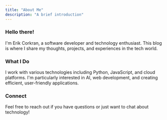 ```yaml
---
title: "About Me"
description: "A brief introduction"
---
```


### Hello there!
I'm Erik Corkran, a software developer and technology enthusiast. This blog is where I share my thoughts, projects, and experiences in the tech world.

### What I Do
I work with various technologies including Python, JavaScript, and cloud platforms. I'm particularly interested in AI, web development, and creating efficient, user-friendly applications.

### Connect
Feel free to reach out if you have questions or just want to chat about technology!
